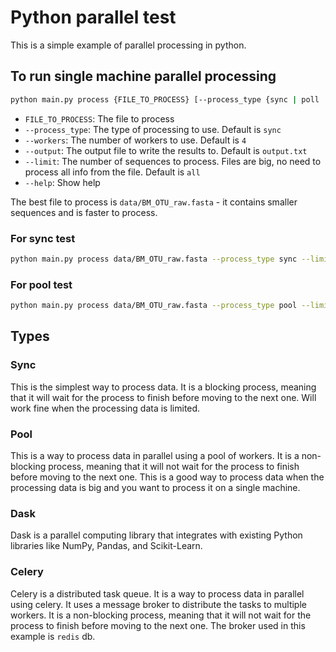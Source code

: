# Python parallel test

This is a simple example of parallel processing in python.

## To run single machine parallel processing

```bash
python main.py process {FILE_TO_PROCESS} [--process_type {sync | poll | dask}] [--workers N] [--output {OUTPUT_FILE}] [--limit {LIMIT}]
```

- `FILE_TO_PROCESS`: The file to process
- `--process_type`: The type of processing to use. Default is `sync`
- `--workers`: The number of workers to use. Default is `4`
- `--output`: The output file to write the results to. Default is `output.txt`
- `--limit`: The number of sequences to process. Files are big, no need to process all info from the file. Default
  is `all`
- `--help`: Show help

The best file to process is `data/BM_OTU_raw.fasta` - it contains smaller sequences and is faster to process.

### For sync test

```bash
python main.py process data/BM_OTU_raw.fasta --process_type sync --limit 100
```

### For pool test

```bash
python main.py process data/BM_OTU_raw.fasta --process_type pool --limit 100
```

## Types

### Sync

This is the simplest way to process data. It is a blocking process, meaning that it will wait for the process to finish before moving to the next one.
Will work fine when the processing data is limited.


### Pool

This is a way to process data in parallel using a pool of workers. It is a non-blocking process, meaning that it will not wait for the process to finish before moving to the next one.
This is a good way to process data when the processing data is big and you want to process it on a single machine.


### Dask

Dask is a parallel computing library that integrates with existing Python libraries like NumPy, Pandas, and Scikit-Learn.

### Celery

Celery is a distributed task queue. It is a way to process data in parallel using celery.
It uses a message broker to distribute the tasks to multiple workers. 
It is a non-blocking process, meaning that it will not wait for the process to finish before moving to the next one.
The broker used in this example is `redis` db.
